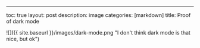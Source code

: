 ---
toc: true
layout: post
description: image
categories: [markdown]
title: Proof of dark mode

![]({{ site.baseurl }}/images/dark-mode.png "I don't think dark mode is that nice, but ok")